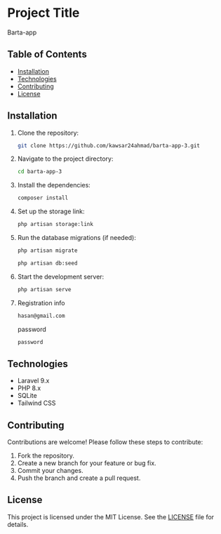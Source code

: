 
# Project Title

Barta-app

## Table of Contents

- [Installation](#installation)
- [Technologies](#technologies)
- [Contributing](#contributing)
- [License](#license)

## Installation

1. Clone the repository:

   ```bash
   git clone https://github.com/kawsar24ahmad/barta-app-3.git
   ```

2. Navigate to the project directory:

   ```bash
   cd barta-app-3
   ```

3. Install the dependencies:

   ```bash
   composer install
   ```

4. Set up the storage link:

   ```bash
   php artisan storage:link
   ```

5. Run the database migrations (if needed):

   ```bash
   php artisan migrate
   ```
   ```bash
   php artisan db:seed
   ```

6. Start the development server:

   ```bash
   php artisan serve
   ```
7. Registration info
   ```bash
   hasan@gmail.com
   ```
   password
   ```bash
   password
   ```

## Technologies

- Laravel 9.x
- PHP 8.x
- SQLite
- Tailwind CSS 

## Contributing

Contributions are welcome! Please follow these steps to contribute:

1. Fork the repository.
2. Create a new branch for your feature or bug fix.
3. Commit your changes.
4. Push the branch and create a pull request.

## License

This project is licensed under the MIT License. See the [LICENSE](LICENSE) file for details.
